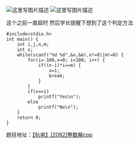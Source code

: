 ![这里写图片描述](http://img.blog.csdn.net/20151221183433822)
![这里写图片描述](http://img.blog.csdn.net/20151221183440646)

这个之前一直超时
然后学长提醒下想到了这个判定方法

```
#include<stdio.h>
int main() {
	int i,j,n,m;
	int x;
	while(scanf("%d %d",&n,&m),n!=0||m!=0) {
		for(i=-100,x=0; i<100; i++) {
			if((n-i)*i==m) {
				x=1;
				break;
			}
		}
		if(x==1)
			printf("Yes\n");
		else
			printf("No\n");
	}
	return 0;
}
```
题目地址：[【杭电】[2092]整数解cpp](http://acm.hdu.edu.cn/showproblem.php?pid=2092)